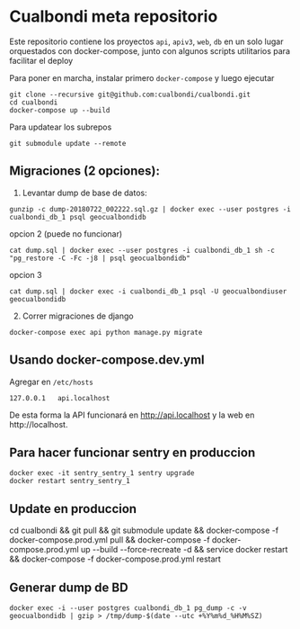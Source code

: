 # Cualbondi meta repositorio

Este repositorio contiene los proyectos `api`, `apiv3`, `web`, `db` en un solo lugar orquestados con docker-compose, junto con algunos scripts utilitarios para facilitar el deploy

Para poner en marcha, instalar primero `docker-compose` y luego ejecutar

    git clone --recursive git@github.com:cualbondi/cualbondi.git
    cd cualbondi
    docker-compose up --build

Para updatear los subrepos

    git submodule update --remote

## Migraciones (2 opciones):

1. Levantar dump de base de datos:

`gunzip -c dump-20180722_002222.sql.gz | docker exec --user postgres -i cualbondi_db_1 psql geocualbondidb`

opcion 2 (puede no funcionar)

`cat dump.sql | docker exec --user postgres -i cualbondi_db_1 sh -c "pg_restore -C -Fc -j8 | psql geocualbondidb"`

opcion 3

`cat dump.sql | docker exec -i cualbondi_db_1 psql -U geocualbondiuser geocualbondidb`


2. Correr migraciones de django

`docker-compose exec api python manage.py migrate`

## Usando docker-compose.dev.yml

Agregar en `/etc/hosts`

```
127.0.0.1   api.localhost
```

De esta forma la API funcionará en http://api.localhost y la web en http://localhost.


## Para hacer funcionar sentry en produccion

    docker exec -it sentry_sentry_1 sentry upgrade
    docker restart sentry_sentry_1

## Update en produccion

  cd cualbondi && git pull && git submodule update && docker-compose -f docker-compose.prod.yml pull && docker-compose -f docker-compose.prod.yml up --build --force-recreate -d && service docker restart && docker-compose -f docker-compose.prod.yml restart

## Generar dump de BD

`docker exec -i --user postgres cualbondi_db_1 pg_dump -c -v geocualbondidb | gzip > /tmp/dump-$(date --utc +%Y%m%d_%H%M%SZ)`

